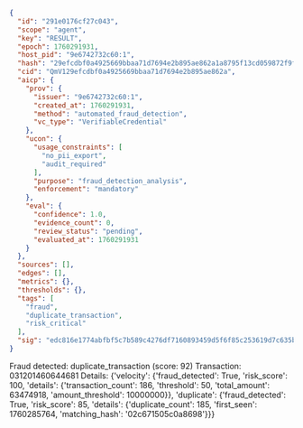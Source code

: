 ```json
{
  "id": "291e0176cf27c043",
  "scope": "agent",
  "key": "RESULT",
  "epoch": 1760291931,
  "host_pid": "9e6742732c60:1",
  "hash": "29efcdbf0a4925669bbaa71d7694e2b895ae862a1a8795f13cd059872f9fc064",
  "cid": "QmV129efcdbf0a4925669bbaa71d7694e2b895ae862a",
  "aicp": {
    "prov": {
      "issuer": "9e6742732c60:1",
      "created_at": 1760291931,
      "method": "automated_fraud_detection",
      "vc_type": "VerifiableCredential"
    },
    "ucon": {
      "usage_constraints": [
        "no_pii_export",
        "audit_required"
      ],
      "purpose": "fraud_detection_analysis",
      "enforcement": "mandatory"
    },
    "eval": {
      "confidence": 1.0,
      "evidence_count": 0,
      "review_status": "pending",
      "evaluated_at": 1760291931
    }
  },
  "sources": [],
  "edges": [],
  "metrics": {},
  "thresholds": {},
  "tags": [
    "fraud",
    "duplicate_transaction",
    "risk_critical"
  ],
  "sig": "edc816e1774abfbf5c7b589c4276df7160893459d5f6f85c253619d7c635b16b"
}
```

Fraud detected: duplicate_transaction (score: 92)
Transaction: 031201460644681
Details: {'velocity': {'fraud_detected': True, 'risk_score': 100, 'details': {'transaction_count': 186, 'threshold': 50, 'total_amount': 63474918, 'amount_threshold': 10000000}}, 'duplicate': {'fraud_detected': True, 'risk_score': 85, 'details': {'duplicate_count': 185, 'first_seen': 1760285764, 'matching_hash': '02c671505c0a8698'}}}